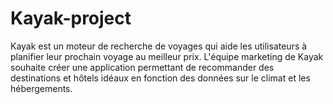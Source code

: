 # Kayak-project
Kayak est un moteur de recherche de voyages qui aide les utilisateurs à planifier leur prochain voyage au meilleur prix.  L'équipe marketing de Kayak souhaite créer une application permettant de recommander des destinations et hôtels idéaux en fonction des données sur le climat et les hébergements.
